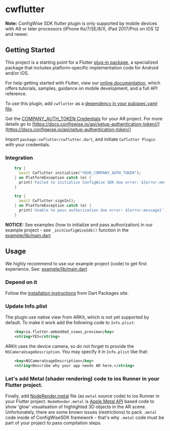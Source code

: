 # cwflutter

**Note:** ConfigWise SDK flutter plugin is only supported by mobile devices with A9 or later processors 
(iPhone 6s/7/SE/8/X, iPad 2017/Pro) on iOS 12 and newer.

## Getting Started

This project is a starting point for a Flutter
[plug-in package](https://flutter.dev/developing-packages/),
a specialized package that includes platform-specific implementation code for
Android and/or iOS.

For help getting started with Flutter, view our 
[online documentation](https://flutter.dev/docs), which offers tutorials, 
samples, guidance on mobile development, and a full API reference.

To use this plugin, add `cwflutter` as a [dependency in your pubspec.yaml file](https://flutter.io/platform-plugins/).

Get the [COMPANY_AUTH_TOKEN Credentials](https://manage.configwise.io) for your AR project. For more details go to [https://docs.configwise.io/api/setup-authentication-token//](https://docs.configwise.io/api/setup-authentication-token/)

Import `package:cwflutter/cwflutter.dart`, and initiate `Cwflutter Plugin` with your credentials.

### Integration

```dart
    try {
      await Cwflutter.initialize("YOUR_COMPANY_AUTH_TOKEN");
    } on PlatformException catch (e) {
      print('Failed to initialize ConfigWise SDK due error: ${error.message}');
    }

    try {
      await Cwflutter.signIn();
    } on PlatformException catch (e) {
      print('Unable to pass authorization due error: ${error.message}');
    }
```

**NOTICE:** See examples (how to initialize and pass authorization) in our example project - see `_initConfigWiseSdk()` function in the 
[example/lib/main.dart](example/lib/main.dart)  

## Usage

We highly recommend to use our example project (code) to get first experience.
See: [example/lib/main.dart](example/lib/main.dart)

### Depend on it

Follow the [installation instructions](https://pub.dartlang.org/packages/cwflutter#-installing-tab-) from Dart Packages site.

### Update Info.plist

The plugin use native view from ARKit, which is not yet supported by default. To make it work add the following code to `Info.plist`:
```xml
    <key>io.flutter.embedded_views_preview</key>
    <string>YES</string>
```
ARKit uses the device camera, so do not forget to provide the `NSCameraUsageDescription`. You may specify it in `Info.plist` like that:
```xml
    <key>NSCameraUsageDescription</key>
    <string>Describe why your app needs AR here.</string>
```

### Let's add Metal (shader rendering) code to ios Runner in your Flutter project.

Finally, add [NodeRender.metal](example/ios/Runner/NodeRender.metal) file (as `metal` source code) to ios Runner in your Flutter project.
`NodeRender.metal` is [Apple Metal API](https://developer.apple.com/metal/) based code to show 'glow' visualisation of highlighted 3D objects in the AR scene.
Unfortunately, there are some known issues (restrictions) to pack `.metal` code inside of ConfigWiseSDK framework - that's why `.metal` code must 
be part of your project to pass compilation steps.  
